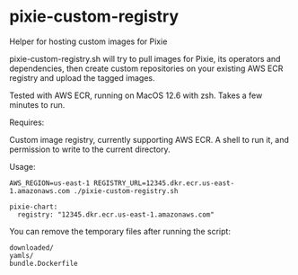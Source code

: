 # pixie-custom-registry
Helper for hosting custom images for Pixie

pixie-custom-registry.sh will try to pull images for Pixie, its operators and dependencies, then create custom repositories on your existing AWS ECR registry and upload the tagged images.

Tested with AWS ECR, running on MacOS 12.6 with zsh. Takes a few minutes to run.

Requires:

Custom image registry, currently supporting AWS ECR.
A shell to run it, and permission to write to the current directory.

Usage:

`AWS_REGION=us-east-1 REGISTRY_URL=12345.dkr.ecr.us-east-1.amazonaws.com ./pixie-custom-registry.sh`

```
pixie-chart:
  registry: "12345.dkr.ecr.us-east-1.amazonaws.com"
```

You can remove the temporary files after running the script:

```
downloaded/
yamls/
bundle.Dockerfile
```
